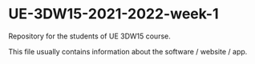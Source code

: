# UE-3DW15-2021-2022-week-1

Repository for the students of UE 3DW15 course.

This file usually contains information about the software / website / app.